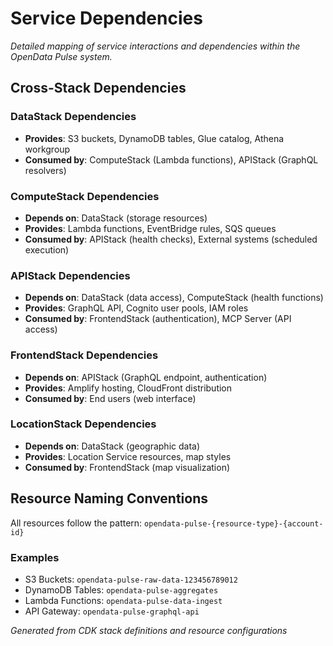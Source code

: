 # Service Dependencies

*Detailed mapping of service interactions and dependencies within the OpenData Pulse system.*

## Cross-Stack Dependencies

### DataStack Dependencies
- **Provides**: S3 buckets, DynamoDB tables, Glue catalog, Athena workgroup
- **Consumed by**: ComputeStack (Lambda functions), APIStack (GraphQL resolvers)

### ComputeStack Dependencies
- **Depends on**: DataStack (storage resources)
- **Provides**: Lambda functions, EventBridge rules, SQS queues
- **Consumed by**: APIStack (health checks), External systems (scheduled execution)

### APIStack Dependencies
- **Depends on**: DataStack (data access), ComputeStack (health functions)
- **Provides**: GraphQL API, Cognito user pools, IAM roles
- **Consumed by**: FrontendStack (authentication), MCP Server (API access)

### FrontendStack Dependencies
- **Depends on**: APIStack (GraphQL endpoint, authentication)
- **Provides**: Amplify hosting, CloudFront distribution
- **Consumed by**: End users (web interface)

### LocationStack Dependencies
- **Depends on**: DataStack (geographic data)
- **Provides**: Location Service resources, map styles
- **Consumed by**: FrontendStack (map visualization)

## Resource Naming Conventions

All resources follow the pattern: `opendata-pulse-{resource-type}-{account-id}`

### Examples
- S3 Buckets: `opendata-pulse-raw-data-123456789012`
- DynamoDB Tables: `opendata-pulse-aggregates`
- Lambda Functions: `opendata-pulse-data-ingest`
- API Gateway: `opendata-pulse-graphql-api`

*Generated from CDK stack definitions and resource configurations*